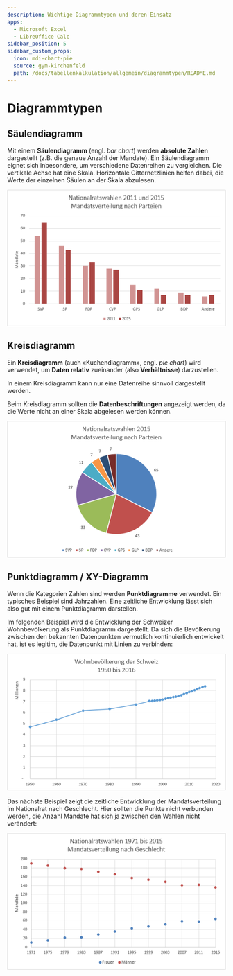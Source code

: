```yaml
---
description: Wichtige Diagrammtypen und deren Einsatz
apps:
  - Microsoft Excel
  - LibreOffice Calc
sidebar_position: 5
sidebar_custom_props:
  icon: mdi-chart-pie
  source: gym-kirchenfeld
  path: /docs/tabellenkalkulation/allgemein/diagrammtypen/README.md
---
```


# Diagrammtypen



## Säulendiagramm

Mit einem **Säulendiagramm** (engl. *bar chart*) werden **absolute Zahlen** dargestellt (z.B. die genaue Anzahl der Mandate). Ein Säulendiagramm eignet sich inbesondere, um verschiedene Datenreihen zu vergleichen. Die vertikale Achse hat eine Skala. Horizontale Gitternetzlinien helfen dabei, die Werte der einzelnen Säulen an der Skala abzulesen.

![](./images/bar-chart.png)


## Kreisdiagramm

Ein **Kreisdiagramm** (auch «Kuchendiagramm», engl. *pie chart*) wird verwendet, um **Daten relativ** zueinander (also **Verhältnisse**) darzustellen.

In einem Kreisdiagramm kann nur eine Datenreihe sinnvoll dargestellt werden.

Beim Kreisdiagramm sollten die **Datenbeschriftungen** angezeigt werden, da die Werte nicht an einer Skala abgelesen werden können.


![](./images/pie-chart.png)


## Punktdiagramm / XY-Diagramm

Wenn die Kategorien Zahlen sind werden **Punktdiagramme** verwendet. Ein typisches Beispiel sind Jahrzahlen. Eine zeitliche Entwicklung lässt sich also gut mit einem Punktdiagramm darstellen.

Im folgenden Beispiel wird die Entwicklung der Schweizer Wohnbevölkerung als Punktdiagramm dargestellt. Da sich die Bevölkerung zwischen den bekannten Datenpunkten vermutlich kontinuierlich entwickelt hat, ist es legitim, die Datenpunkt mit Linien zu verbinden:

![](./images/xy-chart-continuous.png)

Das nächste Beispiel zeigt die zeitliche Entwicklung der Mandatsverteilung im Nationalrat nach Geschlecht. Hier sollten die Punkte nicht verbunden werden, die Anzahl Mandate hat sich ja zwischen den Wahlen nicht verändert:

![](./images/xy-chart-discontinuous.png)
